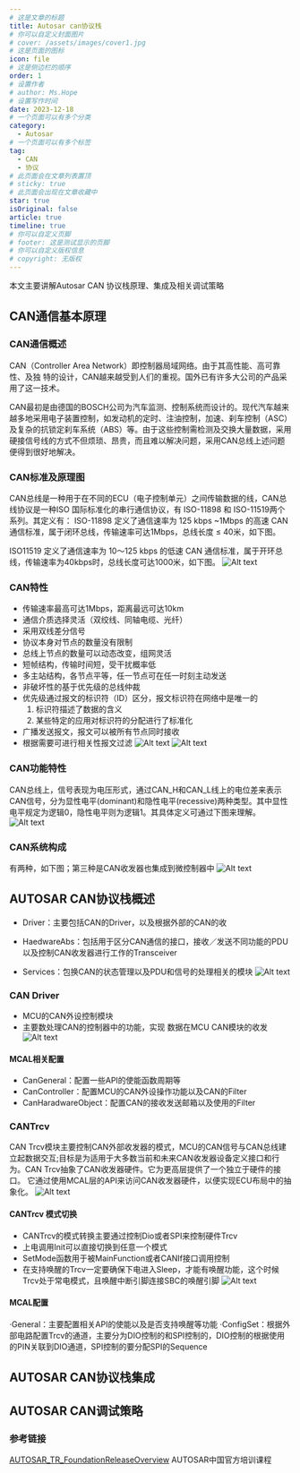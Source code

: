 ```yaml
---
# 这是文章的标题
title: Autosar can协议栈
# 你可以自定义封面图片
# cover: /assets/images/cover1.jpg
# 这是页面的图标
icon: file
# 这是侧边栏的顺序
order: 1
# 设置作者
# author: Ms.Hope
# 设置写作时间
date: 2023-12-18
# 一个页面可以有多个分类
category:
  - Autosar
# 一个页面可以有多个标签
tag:
  - CAN
  - 协议
# 此页面会在文章列表置顶
# sticky: true
# 此页面会出现在文章收藏中
star: true
isOriginal: false
article: true
timeline: true
# 你可以自定义页脚
# footer: 这是测试显示的页脚
# 你可以自定义版权信息
# copyright: 无版权
---
```


本文主要讲解Autosar CAN 协议栈原理、集成及相关调试策略

<!-- more -->
## CAN通信基本原理

### CAN通信概述
  CAN（Controller Area Network）即控制器局域网络。由于其高性能、高可靠性、及独 特的设计，CAN越来越受到人们的重视。国外已有许多大公司的产品采用了这一技术。

  CAN最初是由德国的BOSCH公司为汽车监测、控制系统而设计的。现代汽车越来越多地采用电子装置控制，如发动机的定时、注油控制，加速、刹车控制（ASC）及复杂的抗锁定刹车系统（ABS）等。由于这些控制需检测及交换大量数据，采用硬接信号线的方式不但烦琐、昂贵，而且难以解决问题，采用CAN总线上述问题便得到很好地解决。

### CAN标准及原理图

CAN总线是一种用于在不同的ECU（电子控制单元）之间传输数据的线，CAN总线协议是一种ISO 国际标准化的串行通信协议，有 ISO-11898 和 ISO-11519两个系列。其定义有：
  ISO-11898 定义了通信速率为 125 kbps ~1Mbps 的高速 CAN 通信标准，属于闭环总线，传输速率可达1Mbps，总线长度 ≤ 40米，如下图。

  ISO11519 定义了通信速率为 10～125 kbps 的低速 CAN 通信标准，属于开环总线，传输速率为40kbps时，总线长度可达1000米，如下图。
![Alt text](1702912662265.png)

### CAN特性

- 传输速率最高可达1Mbps，距离最远可达10km
- 通信介质选择灵活（双绞线、同轴电缆、光纤）
- 采用双线差分信号
- 协议本身对节点的数量没有限制
- 总线上节点的数量可以动态改变，组网灵活
- 短帧结构，传输时间短，受干扰概率低
- 多主站结构，各节点平等，任一节点可在任一时刻主动发送
- 非破坏性的基于优先级的总线仲裁
- 优先级通过报文的标识符（ID）区分，报文标识符在网络中是唯一的
  1. 标识符描述了数据的含义
  2. 某些特定的应用对标识符的分配进行了标准化
- 广播发送报文，报文可以被所有节点同时接收
- 根据需要可进行相关性报文过滤
  ![Alt text](image-8.png)
![Alt text](1702912974159.png)

### CAN功能特性
CAN总线上，信号表现为电压形式，通过CAN_H和CAN_L线上的电位差来表示CAN信号，分为显性电平(dominant)和隐性电平(recessive)两种类型。其中显性电平规定为逻辑0，隐性电平则为逻辑1。其具体定义可通过下图来理解。
![Alt text](image-10.png)

### CAN系统构成
有两种，如下图；第三种是CAN收发器也集成到微控制器中
![Alt text](image-9.png)

## AUTOSAR CAN协议栈概述

* Driver：主要包括CAN的Driver，以及根据外部的CAN的收
- HaedwareAbs：包括用于区分CAN通信的接口，接收／发送不同功能的PDU以及控制CAN收发器进行工作的Transceiver
* Services：包换CAN的状态管理以及PDU和信号的处理相关的模块
![Alt text](image-11.png)

### CAN Driver

- MCU的CAN外设控制模块
- 主要数处理CAN的控制器中的功能，实现 数据在MCU CAN模块的收发
![Alt text](image-12.png)

#### MCAL相关配置

- CanGeneral：配置一些API的使能函数周期等
- CanController：配置MCU的CAN外设操作功能以及CAN的Filter
- CanHaradwareObject：配置CAN的接收发送邮箱以及使用的Filter

### CANTrcv
  CAN Trcv模块主要控制CAN外部收发器的模式，MCU的CAN信号与CAN总线建立起数据交互;目标是为适用于大多数当前和未来CAN收发器设备定义接口和行为。CAN Trcv抽象了CAN收发器硬件。它为更高层提供了一个独立于硬件的接口。 它通过使用MCAL层的API来访问CAN收发器硬件，以便实现ECU布局中的抽象化。
  ![Alt text](image-13.png)

#### CANTrcv 模式切换
- CANTrcv的模式转换主要通过控制Dio或者SPI来控制硬件Trcv
- 上电调用Init可以直接切换到任意一个模式
- SetMode函数用于被MainFunction或者CANIf接口调用控制
- 在支持唤醒的Trcv一定要确保下电进入Sleep，才能有唤醒功能，这个时候Trcv处于常电模式，且唤醒中断引脚连接SBC的唤醒引脚
![Alt text](image-14.png)

#### MCAL配置

·General：主要配置相关API的使能以及是否支持唤醒等功能
·ConfigSet：根据外部电路配置Trcv的通道，主要分为DIO控制的和SPI控制的，DIO控制的根据使用的PIN关联到DIO通道，SPI控制的要分配SPI的Sequence


## AUTOSAR CAN协议栈集成

## AUTOSAR CAN调试策略

### 参考链接
[AUTOSAR_TR_FoundationReleaseOverview](https://www.autosar.org/fileadmin/standards/R20-11/FO/AUTOSAR_TR_FoundationReleaseOverview.pdf)
AUTOSAR中国官方培训课程


